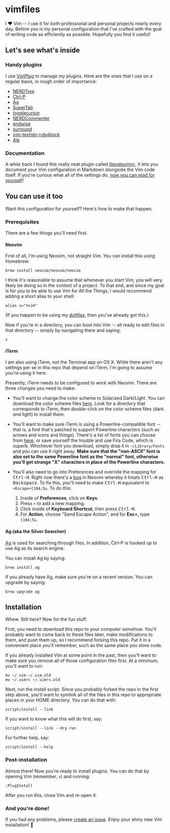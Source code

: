 # vimfiles

I ❤️ Vim -- I use it for both professional and personal projects nearly every
day. Before you is my personal configuration that I've crafted with the goal of
writing code as efficiently as possible. Hopefully you find it useful!

## Let's see what's inside

### Handy plugins

I use [VimPlug][vim-plug] to manage my plugins. Here are the ones that I use on
a regular basis, in rough order of importance:

* [NERDTree][vim-nerdtree]
* [Ctrl-P][vim-ctrl-p]
* [Ag][vim-ag]
* [SuperTab][vim-supertab]
* [togglecursor][vim-togglecursor]
* [NERDCommenter][vim-nerdcommenter]
* [endwise][vim-endwise]
* [surround][vim-surround]
* [vim-textobj-rubyblock][vim-textobj-rubyblock]
* [Ale][ale]

[vim-plug]: https://github.com/junegunn/vim-plug
[vim-nerdtree]: http://github.com/scrooloose/nerdtree
[vim-ctrl-p]: http://github.com/kien/ctrlp.vim
[vim-ag]: http://github.com/rking/ag.vim'
[vim-supertab]: http://github.com/ervandew/supertab
[vim-togglecursor]: https://github.com/jszakmeister/vim-togglecursor
[vim-nerdcommenter]: http://github.com/scrooloose/nerdcommenter
[vim-endwise]: https://github.com/tpope/vim-endwise
[vim-surround]: http://github.com/tpope/vim-surround
[vim-textobj-rubyblock]: http://github.com/nelstrom/vim-textobj-rubyblock
[ale]: https://github.com/w0rp/ale

### Documentation

A while back I found this really neat plugin called [literatevimrc]. It lets you
document your Vim configuration in Markdown alongside the Vim code itself.
If you're curious what all of the settings do, [now you can read for
yourself][documentation]!

[literatevimrc]: https://github.com/thcipriani/literate-vimrc
[documentation]: src/config/nvim#vim-configuration

## You can use it too

Want this configuration for yourself? Here's how to make that happen.

### Prerequisites

There are a few things you'll need first.

#### Neovim

First of all, I'm using Neovim, not straight Vim. You can install this using
Homebrew:

    brew install neovim/neovim/neovim

I think it's reasonable to assume that whenever you start Vim, you will very
likely be doing so in the context of a project. To that end, and since my goal
is for you to be able to use Vim for All the Things, I would recommend adding a
short alias to your shell:

[dotfiles]: http://github.com/mcmire/dotfiles

    alias v="nvim"

(If you happen to be using my [dotfiles][dotfiles], then you've already got
this.)

Now if you're in a directory, you can boot into Vim -- all ready to edit files
in that directory -- simply by navigating there and saying:

    v

#### iTerm

I am also using iTerm, not the Terminal app on OS X. While there aren't any
settings per se in this repo that depend on iTerm, I'm going to assume you're
using it here.

Presently, iTerm needs to be configured to work with Neovim. There are three
changes you need to make:

* You'll want to change the color scheme to Solarized Dark/Light. You can
  download the color scheme files [here][solarized]. Look for a directory that
  corresponds to iTerm, then double-click on the color scheme files (dark *and*
  light) to install them.

[solarized]: https://github.com/altercation/solarized

* You'll want to make sure iTerm is using a Powerline-compatible
  font -- that is, a font that's patched to support Powerline characters (such
  as arrows and icons and things). There's a list of fonts you can choose from
  [here][powerline-fonts], or save yourself the trouble and use Fira Code, which
  is superb. Whichever font you download, simply drop it in `~/Library/Fonts`
  and you can use it right away. **Make sure that the "non-ASCII" font is also
  set to the same Powerline font as the "normal" font, otherwise you'll get
  strange "X" characters in place of the Powerline characters.**

[powerline-fonts]: https://github.com/Lokaltog/powerline-fonts

* You'll also need to go into Preferences and override the mapping for
  <kbd>Ctrl-H</kbd>. Right now there's a [bug][neovim-bug] in Neovim whereby it
  treats <kbd>Ctrl-H</kbd> as <kbd>Backspace</kbd>. To fix this, you'll need to
  make <kbd>Ctrl-H</kbd> equivalent to `<Escape>[104;5u`. To do this:

  1. Inside of **Preferences**, click on **Keys**.
  2. Press `+` to add a new mapping.
  3. Click inside of **Keyboard Shortcut**, then press <kbd>Ctrl-H</kbd>.
  4. For **Action**, choose "Send Escape Action", and for **Esc+**, type
     `[104;5u`.

[neovim-bug]: https://github.com/neovim/neovim/issues/2048

#### Ag (aka the Silver Searcher)

[Ag][ag] is used for searching through files. In addition, Ctrl-P is hooked up
to use Ag as its search engine.

[ag]: https://github.com/ggreer/the_silver_searcher

You can install Ag by saying:

    brew install ag

If you already have Ag, make sure you're on a recent version. You can upgrade by
saying:

    brew upgrade ag

## Installation

Whew. Still here? Now for the fun stuff.

First, you need to download this repo to your computer somehow. You'll probably
want to come back to these files later, make modifications to them, and push
them up, so I recommend forking this repo. Put it in a convenient place you'll
remember, such as the same place you store code.

If you already installed Vim at some point in the past, then you'll want to make
sure you remove all of those configuration files first. At a minimum, you'll
want to run:

    mv ~/.vim ~/.vim.old
    mv ~/.vimrc ~/.vimrc.old

Next, run the install script. Since you probably forked the repo in the first
step above, you'll want to symlink all of the files in this repo to appropriate
places in your HOME directory. You can do that with:

    script/install --link

If you want to know what this will do first, say:

    script/install --link --dry-run

For further help, say:

    script/install --help

### Post-installation

Almost there! Now you're ready to install plugins. You can do that by opening
Vim (remember, `v`) and running:

    :PlugInstall

After you run this, close Vim and re-open it.

### And you're done!

If you had any problems, please [create an issue][issues]. Enjoy your shiny new
Vim installation! 💎

[issues]: http://github.com/mcmire/vimfiles/issues
